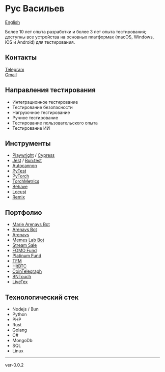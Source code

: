 # Рус Васильев

[English](../README.md)

Более 10 лет опыта разработки и более 3 лет опыта тестирования; доступны все устройства на основных платформах (macOS, Windows, iOS и Android) для тестирования.

## Контакты
[Telegram](https://t.me/rusvasilyev)  
[Gmail](mailto:rus.vasilyev.work@gmail.com)

## Направления тестирования
- Интеграционное тестирование
- Тестирование безопасности
- Нагрузочное тестирование
- Ручное тестирование
- Тестирование пользовательского опыта
- Тестирование ИИ

## Инструменты
- [Playwright](https://playwright.dev) / [Cypress](https://www.cypress.io)
- [Jest](https://jestjs.io) / [Bun:test](https://bun.sh/docs/cli/test)
- [Autocannon](https://www.npmjs.com/package/autocannon)
- [PyTest](https://docs.pytest.org)
- [PyTorch](https://pytorch.org)
- [TorchMetrics](https://torchmetrics.readthedocs.io)
- [Behave](https://behave.readthedocs.io)
- [Locust](https://locust.io)
- [Remix](https://remix.ethereum.org)

## Портфолио
- [Marie Arenavs Bot](https://t.me/marie_arenavs_bot)
- [Arenavs Bot](https://t.me/Arenavsbot)
- [Arenavs](https://arenavs.com)
- [Memes Lab Bot](https://t.me/MemesLabBot)
- [Stream Sale](https://t.me/streamsale_xyz)
- [FOMO Fund](https://fomo.fund)
- [Platinum Fund](https://platinum.fund)
- [TFM](https://tfm.com)
- [HitBTC](https://hitbtc.com)
- [CoinTelegraph](https://cointelegraph.com)
- [BNTouch](https://bntouch.com)
- [LiveTex](https://livetex.ru)

## Технологический стек
- Nodejs / Bun
- Python
- PHP
- Rust
- Golang
- C#
- MongoDb
- SQL
- Linux

---
ver-0.0.2